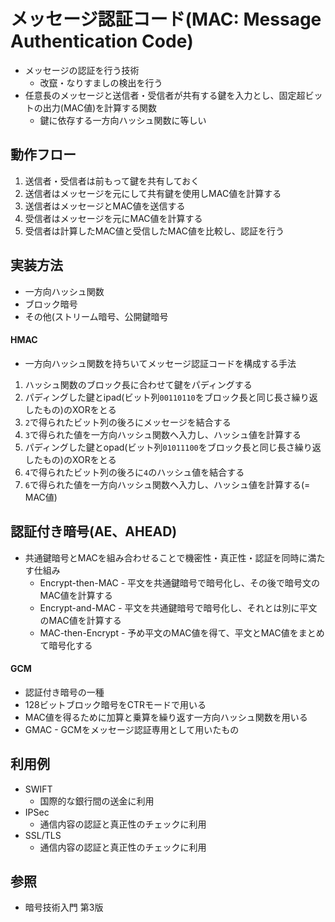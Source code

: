 # メッセージ認証コード(MAC: Message Authentication Code)
- メッセージの認証を行う技術
  - 改竄・なりすましの検出を行う
- 任意長のメッセージと送信者・受信者が共有する鍵を入力とし、固定超ビットの出力(MAC値)を計算する関数
  - 鍵に依存する一方向ハッシュ関数に等しい

## 動作フロー
1. 送信者・受信者は前もって鍵を共有しておく
2. 送信者はメッセージを元にして共有鍵を使用しMAC値を計算する
3. 送信者はメッセージとMAC値を送信する
4. 受信者はメッセージを元にMAC値を計算する
5. 受信者は計算したMAC値と受信したMAC値を比較し、認証を行う

## 実装方法
- 一方向ハッシュ関数
- ブロック暗号
- その他(ストリーム暗号、公開鍵暗号

#### HMAC
- 一方向ハッシュ関数を持ちいてメッセージ認証コードを構成する手法
1. ハッシュ関数のブロック長に合わせて鍵をパディングする
2. パディングした鍵とipad(ビット列`00110110`をブロック長と同じ長さ繰り返したもの)のXORをとる
3. `2`で得られたビット列の後ろにメッセージを結合する
4. `3`で得られた値を一方向ハッシュ関数へ入力し、ハッシュ値を計算する
5. パディングした鍵とopad(ビット列`01011100`をブロック長と同じ長さ繰り返したもの)のXORをとる
6. `4`で得られたビット列の後ろに`4`のハッシュ値を結合する
7. `6`で得られた値を一方向ハッシュ関数へ入力し、ハッシュ値を計算する(= MAC値)

## 認証付き暗号(AE、AHEAD)
- 共通鍵暗号とMACを組み合わせることで機密性・真正性・認証を同時に満たす仕組み
  - Encrypt-then-MAC - 平文を共通鍵暗号で暗号化し、その後で暗号文のMAC値を計算する
  - Encrypt-and-MAC - 平文を共通鍵暗号で暗号化し、それとは別に平文のMAC値を計算する
  - MAC-then-Encrypt - 予め平文のMAC値を得て、平文とMAC値をまとめて暗号化する

#### GCM
- 認証付き暗号の一種
- 128ビットブロック暗号をCTRモードで用いる
- MAC値を得るために加算と乗算を繰り返す一方向ハッシュ関数を用いる
- GMAC - GCMをメッセージ認証専用として用いたもの

## 利用例
- SWIFT
  - 国際的な銀行間の送金に利用
- IPSec
  - 通信内容の認証と真正性のチェックに利用
- SSL/TLS
  - 通信内容の認証と真正性のチェックに利用

## 参照
- 暗号技術入門 第3版
